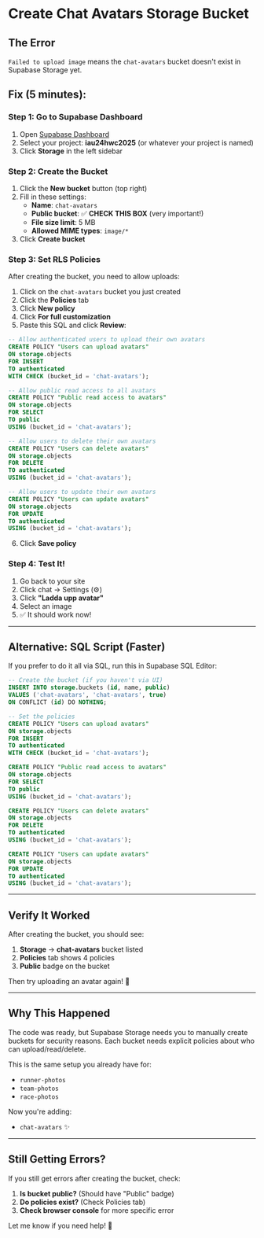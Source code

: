 # Create Chat Avatars Storage Bucket

## The Error

`Failed to upload image` means the `chat-avatars` bucket doesn't exist in Supabase Storage yet.

## Fix (5 minutes):

### Step 1: Go to Supabase Dashboard

1. Open [Supabase Dashboard](https://supabase.com/dashboard)
2. Select your project: **iau24hwc2025** (or whatever your project is named)
3. Click **Storage** in the left sidebar

### Step 2: Create the Bucket

1. Click the **New bucket** button (top right)
2. Fill in these settings:
   - **Name**: `chat-avatars`
   - **Public bucket**: ✅ **CHECK THIS BOX** (very important!)
   - **File size limit**: 5 MB
   - **Allowed MIME types**: `image/*`
3. Click **Create bucket**

### Step 3: Set RLS Policies

After creating the bucket, you need to allow uploads:

1. Click on the `chat-avatars` bucket you just created
2. Click the **Policies** tab
3. Click **New policy**
4. Click **For full customization**
5. Paste this SQL and click **Review**:

```sql
-- Allow authenticated users to upload their own avatars
CREATE POLICY "Users can upload avatars"
ON storage.objects
FOR INSERT
TO authenticated
WITH CHECK (bucket_id = 'chat-avatars');

-- Allow public read access to all avatars
CREATE POLICY "Public read access to avatars"
ON storage.objects
FOR SELECT
TO public
USING (bucket_id = 'chat-avatars');

-- Allow users to delete their own avatars
CREATE POLICY "Users can delete avatars"
ON storage.objects
FOR DELETE
TO authenticated
USING (bucket_id = 'chat-avatars');

-- Allow users to update their own avatars
CREATE POLICY "Users can update avatars"
ON storage.objects
FOR UPDATE
TO authenticated
USING (bucket_id = 'chat-avatars');
```

6. Click **Save policy**

### Step 4: Test It!

1. Go back to your site
2. Click chat → Settings (⚙️)
3. Click **"Ladda upp avatar"**
4. Select an image
5. ✅ It should work now!

---

## Alternative: SQL Script (Faster)

If you prefer to do it all via SQL, run this in Supabase SQL Editor:

```sql
-- Create the bucket (if you haven't via UI)
INSERT INTO storage.buckets (id, name, public)
VALUES ('chat-avatars', 'chat-avatars', true)
ON CONFLICT (id) DO NOTHING;

-- Set the policies
CREATE POLICY "Users can upload avatars"
ON storage.objects
FOR INSERT
TO authenticated
WITH CHECK (bucket_id = 'chat-avatars');

CREATE POLICY "Public read access to avatars"
ON storage.objects
FOR SELECT
TO public
USING (bucket_id = 'chat-avatars');

CREATE POLICY "Users can delete avatars"
ON storage.objects
FOR DELETE
TO authenticated
USING (bucket_id = 'chat-avatars');

CREATE POLICY "Users can update avatars"
ON storage.objects
FOR UPDATE
TO authenticated
USING (bucket_id = 'chat-avatars');
```

---

## Verify It Worked

After creating the bucket, you should see:

1. **Storage** → **chat-avatars** bucket listed
2. **Policies** tab shows 4 policies
3. **Public** badge on the bucket

Then try uploading an avatar again! 🎨

---

## Why This Happened

The code was ready, but Supabase Storage needs you to manually create buckets for security reasons. Each bucket needs explicit policies about who can upload/read/delete.

This is the same setup you already have for:

- `runner-photos`
- `team-photos`
- `race-photos`

Now you're adding:

- `chat-avatars` ✨

---

## Still Getting Errors?

If you still get errors after creating the bucket, check:

1. **Is bucket public?** (Should have "Public" badge)
2. **Do policies exist?** (Check Policies tab)
3. **Check browser console** for more specific error

Let me know if you need help! 🚀

